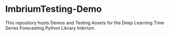 # ImbriumTesting-Demo
This repository hosts Demos and Testing Assets for the Deep Learning Time Series Forecasting Python Library Imbrium.
